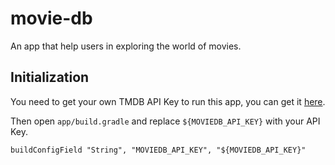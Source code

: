 # movie-db
An app that help users in exploring the world of movies.

## Initialization
You need to get your own TMDB API Key to run this app, you can get it [here](https://www.themoviedb.org/faq/api).

Then open `app/build.gradle` and replace `${MOVIEDB_API_KEY}` with your API Key.

```
buildConfigField "String", "MOVIEDB_API_KEY", "${MOVIEDB_API_KEY}"
```
